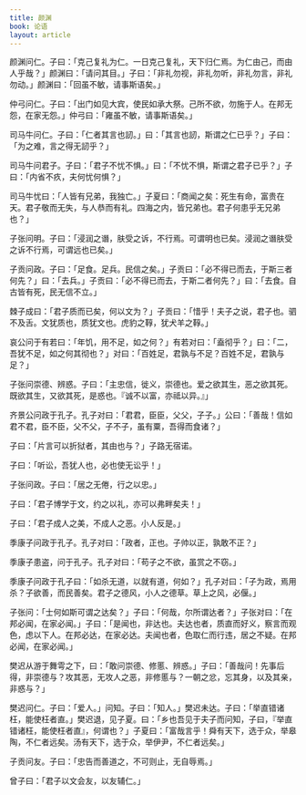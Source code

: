 ```yaml
---
title: 颜渊
book: 论语
layout: article
---
```


颜渊问仁。子曰：「克己复礼为仁。一日克己复礼，天下归仁焉。为仁由己，而由人乎哉？」颜渊曰：「请问其目。」子曰：「非礼勿视，非礼勿听，非礼勿言，非礼勿动。」颜渊曰：「回虽不敏，请事斯语矣。」

仲弓问仁。子曰：「出门如见大宾，使民如承大祭。己所不欲，勿施于人。在邦无怨，在家无怨。」仲弓曰：「雍虽不敏，请事斯语矣。」

司马牛问仁。子曰：「仁者其言也訒。」曰：「其言也訒，斯谓之仁已乎？」子曰：「为之难，言之得无訒乎？」

司马牛问君子。子曰：「君子不忧不惧。」曰：「不忧不惧，斯谓之君子已乎？」子曰：「内省不疚，夫何忧何惧？」

司马牛忧曰：「人皆有兄弟，我独亡。」子夏曰：「商闻之矣：死生有命，富贵在天。君子敬而无失，与人恭而有礼。四海之内，皆兄弟也。君子何患乎无兄弟也？」

子张问明。子曰：「浸润之谮，肤受之诉，不行焉。可谓明也已矣。浸润之谮肤受之诉不行焉，可谓远也已矣。」

子贡问政。子曰：「足食。足兵。民信之矣。」子贡曰：「必不得已而去，于斯三者何先？」曰：「去兵。」子贡曰：「必不得已而去，于斯二者何先？」曰：「去食。自古皆有死，民无信不立。」

棘子成曰：「君子质而已矣，何以文为？」子贡曰：「惜乎！夫子之说，君子也。驷不及舌。文犹质也，质犹文也。虎豹之鞟，犹犬羊之鞟。」

哀公问于有若曰：「年饥，用不足，如之何？」有若对曰：「盍彻乎？」曰：「二，吾犹不足，如之何其彻也？」对曰：「百姓足，君孰与不足？百姓不足，君孰与足？」

子张问崇德、辨惑。子曰：「主忠信，徙义，崇德也。爱之欲其生，恶之欲其死。既欲其生，又欲其死，是惑也。『诚不以富，亦祗以异。』」

齐景公问政于孔子。孔子对曰：「君君，臣臣，父父，子子。」公曰：「善哉！信如君不君，臣不臣，父不父，子不子，虽有粟，吾得而食诸？」

子曰：「片言可以折狱者，其由也与？」子路无宿诺。

子曰：「听讼，吾犹人也，必也使无讼乎！」

子张问政。子曰：「居之无倦，行之以忠。」

子曰：「君子博学于文，约之以礼，亦可以弗畔矣夫！」

子曰：「君子成人之美，不成人之恶。小人反是。」

季康子问政于孔子。孔子对曰：「政者，正也。子帅以正，孰敢不正？」

季康子患盗，问于孔子。孔子对曰：「苟子之不欲，虽赏之不窃。」

季康子问政于孔子曰：「如杀无道，以就有道，何如？」孔子对曰：「子为政，焉用杀？子欲善，而民善矣。君子之德风，小人之德草。草上之风，必偃。」

子张问：「士何如斯可谓之达矣？」子曰：「何哉，尔所谓达者？」子张对曰：「在邦必闻，在家必闻。」子曰：「是闻也，非达也。夫达也者，质直而好义，察言而观色，虑以下人。在邦必达，在家必达。夫闻也者，色取仁而行违，居之不疑。在邦必闻，在家必闻。」

樊迟从游于舞雩之下，曰：「敢问崇德、修慝、辨惑。」子曰：「善哉问！先事后得，非崇德与？攻其恶，无攻人之恶，非修慝与？一朝之忿，忘其身，以及其亲，非惑与？」

樊迟问仁。子曰：「爱人。」问知。子曰：「知人。」樊迟未达。子曰：「举直错诸枉，能使枉者直。」樊迟退，见子夏。曰：「乡也吾见于夫子而问知，子曰，『举直错诸枉，能使枉者直』，何谓也？」子夏曰：「富哉言乎！舜有天下，选于众，举皋陶，不仁者远矣。汤有天下，选于众，举伊尹，不仁者远矣。」

子贡问友。子曰：「忠告而善道之，不可则止，无自辱焉。」

曾子曰：「君子以文会友，以友辅仁。」

